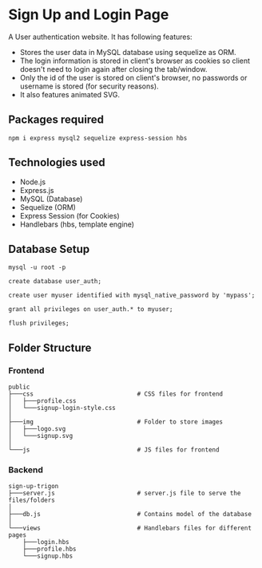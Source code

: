 # Sign Up and Login Page
A User authentication website. It has following features:
 - Stores the user data in MySQL database using sequelize as ORM.
 - The login information is stored in client's browser as cookies so client doesn't need to login again after closing the tab/window.
 - Only the id of the user is stored on client's browser, no passwords or username is stored (for security reasons).
 - It also features animated SVG.

## Packages required
```shell
npm i express mysql2 sequelize express-session hbs
```

## Technologies used
 - Node.js
 - Express.js
 - MySQL (Database)
 - Sequelize (ORM)
 - Express Session (for Cookies)
 - Handlebars (hbs, template engine)

## Database Setup
```shell
mysql -u root -p
```
```shell
create database user_auth;

create user myuser identified with mysql_native_password by 'mypass';

grant all privileges on user_auth.* to myuser;

flush privileges;
```

## Folder Structure
### Frontend
```shell
public
├───css                             # CSS files for frontend
│   ├───profile.css
│   └───signup-login-style.css
│
├───img                             # Folder to store images
│   ├───logo.svg
│   └───signup.svg
│
└───js                              # JS files for frontend
```
### Backend
```shell
sign-up-trigon
├───server.js                       # server.js file to serve the files/folders
│
├───db.js                           # Contains model of the database
│
└───views                           # Handlebars files for different pages
    ├───login.hbs
    ├───profile.hbs
    └───signup.hbs
```